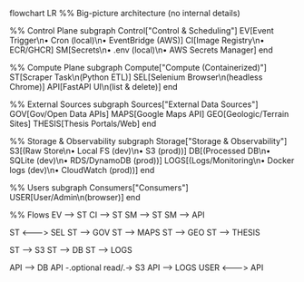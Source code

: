 flowchart LR
  %% Big-picture architecture (no internal details)

  %% Control Plane
  subgraph Control["Control & Scheduling"]
    EV[Event Trigger\n• Cron (local)\n• EventBridge (AWS)]
    CI[Image Registry\n• ECR/GHCR]
    SM[Secrets\n• .env (local)\n• AWS Secrets Manager]
  end

  %% Compute Plane
  subgraph Compute["Compute (Containerized)"]
    ST[Scraper Task\n(Python ETL)]
    SEL[Selenium Browser\n(headless Chrome)]
    API[FastAPI UI\n(list & delete)]
  end

  %% External Sources
  subgraph Sources["External Data Sources"]
    GOV[Gov/Open Data APIs]
    MAPS[Google Maps API]
    GEO[Geologic/Terrain Sites]
    THESIS[Thesis Portals/Web]
  end

  %% Storage & Observability
  subgraph Storage["Storage & Observability"]
    S3[(Raw Store\n• Local FS (dev)\n• S3 (prod))]
    DB[(Processed DB\n• SQLite (dev)\n• RDS/DynamoDB (prod))]
    LOGS[(Logs/Monitoring\n• Docker logs (dev)\n• CloudWatch (prod))]
  end

  %% Users
  subgraph Consumers["Consumers"]
    USER[User/Admin\n(browser)]
  end

  %% Flows
  EV --> ST
  CI --> ST
  SM --> ST
  SM --> API

  ST <---> SEL
  ST --> GOV
  ST --> MAPS
  ST --> GEO
  ST --> THESIS

  ST --> S3
  ST --> DB
  ST --> LOGS

  API --> DB
  API -.optional read/.-> S3
  API --> LOGS
  USER <---> API
